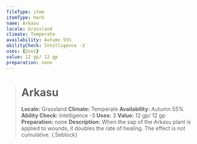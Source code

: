 ```yaml
---
fileType: item
itemType: herb
name: Arkasu
locale: Grassland
climate: Temperate
availability: Autumn 55%
abilityCheck: Intelligence -3
uses: {Uses}
value: 12 gp/ 12 gp
preparation: none
---
```

>#  Arkasu
>
> **Locale:** Grassland
> **Climate:** Temperate
> **Availability:** Autumn 55%
> **Ability Check:** Intelligence -3
> **Uses:** 3
> **Value:** 12 gp/ 12 gp
> **Preparation:** none
> **Description:** When the sap of the Arkasu plant is applied to wounds, it doubles the rate of healing. The effect is not cumulative.
{.5eblock}

